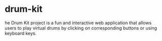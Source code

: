 # drum-kit
he Drum Kit project is a fun and interactive web application that allows users to play virtual drums by clicking on corresponding buttons or using keyboard keys.
